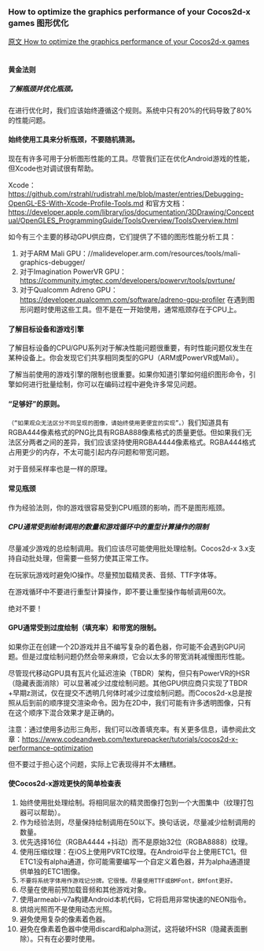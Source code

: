 ### How to optimize the graphics performance of your Cocos2d-x games  图形优化
[原文 How to optimize the graphics performance of your Cocos2d-x games](https://docs.cocos2d-x.org/cocos2d-x/v4/en/advanced_topics/optimizing.html) 
<br>
<br>

#### 黄金法则
##### 了解瓶颈并优化瓶颈。
在进行优化时，我们应该始终遵循这个规则。系统中只有20%的代码导致了80%的性能问题。<br>

#### 始终使用工具来分析瓶颈，不要随机猜测。
现在有许多可用于分析图形性能的工具。尽管我们正在优化Android游戏的性能，但Xcode也对调试很有帮助。<br>

Xcode：https://github.com/rstrahl/rudistrahl.me/blob/master/entries/Debugging-OpenGL-ES-With-Xcode-Profile-Tools.md 和官方文档：https://developer.apple.com/library/ios/documentation/3DDrawing/Conceptual/OpenGLES_ProgrammingGuide/ToolsOverview/ToolsOverview.html <br>

如今有三个主要的移动GPU供应商，它们提供了不错的图形性能分析工具：<br>

1. 对于ARM Mali GPU：//malideveloper.arm.com/resources/tools/mali-graphics-debugger/
2. 对于Imagination PowerVR GPU：https://community.imgtec.com/developers/powervr/tools/pvrtune/
3. 对于Qualcomm Adreno GPU：https://developer.qualcomm.com/software/adreno-gpu-profiler
在遇到图形问题时使用这些工具。但不是在一开始使用，通常瓶颈存在于CPU上。 <br>

#### 了解目标设备和游戏引擎
了解目标设备的CPU/GPU系列对于解决性能问题很重要，有时性能问题仅发生在某种设备上。你会发现它们共享相同类型的GPU（ARM或PowerVR或Mali）。<br>

了解当前使用的游戏引擎的限制也很重要。如果你知道引擎如何组织图形命令，引擎如何进行批量绘制，你可以在编码过程中避免许多常见问题。 <br>

#### “足够好”的原则。
`（“如果观众无法区分不同呈现的图像，请始终使用更便宜的实现”。）`我们知道具有RGBA444像素格式的PNG比具有RGBA888像素格式的质量更低。但如果我们无法区分两者之间的差异，我们应该坚持使用RGBA4444像素格式。RGBA444格式占用更少的内存，不太可能引起内存问题和带宽问题。<br>

对于音频采样率也是一样的原理。<br>

#### 常见瓶颈
作为经验法则，你的游戏很容易受到CPU瓶颈的影响，而不是图形瓶颈。<br>

##### CPU通常受到绘制调用的数量和游戏循环中的重型计算操作的限制
尽量减少游戏的总绘制调用。我们应该尽可能使用批处理绘制。Cocos2d-x 3.x支持自动批处理，但需要一些努力使其正常工作。<br>

在玩家玩游戏时避免IO操作。尽量预加载精灵表、音频、TTF字体等。<br>

在游戏循环中不要进行重型计算操作，即不要让重型操作每帧调用60次。<br>

绝对不要！<br>

#### GPU通常受到过度绘制（填充率）和带宽的限制。
如果你正在创建一个2D游戏并且不编写复杂的着色器，你可能不会遇到GPU问题。但是过度绘制问题仍然会带来麻烦，它会以太多的带宽消耗减慢图形性能。<br>

尽管现代移动GPU具有瓦片化延迟渲染（TBDR）架构，但只有PowerVR的HSR（隐藏表面消除）可以显著减少过度绘制问题。其他GPU供应商只实现了TBDR +早期z测试，仅在提交不透明几何体时减少过度绘制问题。而Cocos2d-x总是按照从后到前的顺序提交渲染命令。因为在2D中，我们可能有许多透明图像，只有在这个顺序下混合效果才是正确的。<br>

注意：通过使用多边形三角形，我们可以改善填充率。有关更多信息，请参阅此文章：https://www.codeandweb.com/texturepacker/tutorials/cocos2d-x-performance-optimization <br>

但不要过于担心这个问题，实际上它表现得并不太糟糕。<br>

#### 使Cocos2d-x游戏更快的简单检查表
1. 始终使用批处理绘制。将相同层次的精灵图像打包到一个大图集中（纹理打包器可以帮助）。
2. 作为经验法则，尽量保持绘制调用在50以下。换句话说，尽量减少绘制调用的数量。
3. 优先选择16位（RGBA4444 +抖动）而不是原始32位（RGBA8888）纹理。
4. 使用压缩纹理：在iOS上使用PVRTC纹理。在Android平台上使用ETC1。但ETC1没有alpha通道，你可能需要编写一个自定义着色器，并为alpha通道提供单独的ETC1图像。
5. `不要将系统字体用作游戏记分牌。它很慢。尽量使用TTF或BMFont，BMfont更好。`
6. 尽量在使用前预加载音频和其他游戏对象。
7. 使用armeabi-v7a构建Android本机代码，它将启用非常快速的NEON指令。
8. 烘焙光照而不是使用动态光照。
9. 避免使用复杂的像素着色器。
10. 避免在像素着色器中使用discard和alpha测试，这将破坏HSR（隐藏表面删除）。只有在必要时使用。